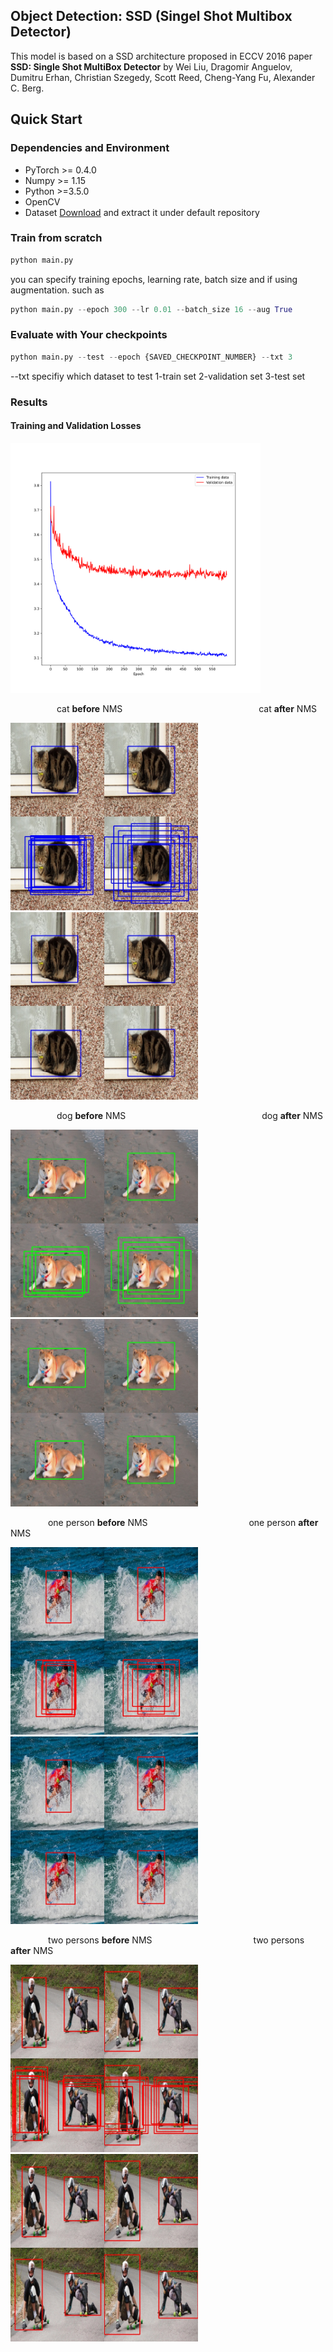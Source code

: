 ## Object Detection: SSD (Singel Shot Multibox Detector)
This model is based on a SSD architecture proposed in ECCV 2016 paper **SSD: Single Shot MultiBox Detector** by Wei Liu, Dragomir Anguelov, Dumitru Erhan, Christian Szegedy, Scott Reed, Cheng-Yang Fu, Alexander C. Berg.

## Quick Start
### Dependencies and Environment
- PyTorch >= 0.4.0
- Numpy >= 1.15
- Python >=3.5.0
- OpenCV
- Dataset [Download](https://drive.google.com/u/0/uc?id=197RBFt2niCcVNPmEUwzp3ds5LsWxZVxd&export=download) and extract it under default repository


### Train from scratch
```python
python main.py
```
you can specify training epochs, learning rate, batch size and if using augmentation. such as
```python
python main.py --epoch 300 --lr 0.01 --batch_size 16 --aug True
```


### Evaluate with Your checkpoints
```python
python main.py --test --epoch {SAVED_CHECKPOINT_NUMBER} --txt 3
```
--txt specifiy which dataset to test 1-train set 2-validation set 3-test set

### Results
#### Training and Validation Losses
<img src="imgs/TrainError.png" width="400">

&emsp;&emsp;&emsp;&emsp;&emsp;
cat **before** NMS
&emsp;&emsp;&emsp;&emsp;&emsp;&emsp;&emsp;&emsp;&emsp;&emsp;&emsp;&emsp;&emsp;&emsp;&emsp;
cat **after** NMS

<img src="imgs/cat.jpg" width="300"> $~~~$
<img src="imgs/cat_NMS.jpg" width="300">

&emsp;&emsp;&emsp;&emsp;&emsp;
dog **before** NMS
&emsp;&emsp;&emsp;&emsp;&emsp;&emsp;&emsp;&emsp;&emsp;&emsp;&emsp;&emsp;&emsp;&emsp;&emsp;
dog **after** NMS

<img src="imgs/dog.jpg" width="300"> $~~~$
<img src="imgs/dog_NMS.jpg" width="300">

&emsp;&emsp;&emsp;&emsp;
one person **before** NMS
&emsp;&emsp;&emsp;&emsp;&emsp;&emsp;&emsp;&emsp;&emsp;&emsp;&emsp;
one person **after** NMS

<img src="imgs/one_person.jpg" width="300"> $~~~$
<img src="imgs/one_person_NMS.jpg" width="300">

&emsp;&emsp;&emsp;&emsp;
two persons **before** NMS
&emsp;&emsp;&emsp;&emsp;&emsp;&emsp;&emsp;&emsp;&emsp;&emsp;&emsp;
two persons **after** NMS

<img src="imgs/two_persons.jpg" width="300"> $~~~$
<img src="imgs/two_persons_NMS.jpg" width="300">

